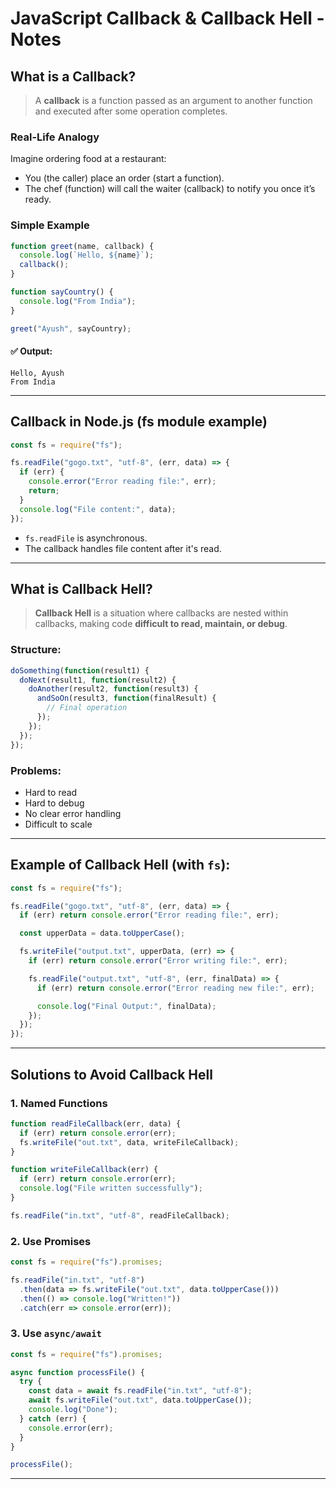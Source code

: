 #  JavaScript Callback & Callback Hell - Notes

##  What is a Callback?

> A **callback** is a function passed as an argument to another function and executed after some operation completes.

###  Real-Life Analogy
Imagine ordering food at a restaurant:
- You (the caller) place an order (start a function).
- The chef (function) will call the waiter (callback) to notify you once it’s ready.

###  Simple Example

```js
function greet(name, callback) {
  console.log(`Hello, ${name}`);
  callback();
}

function sayCountry() {
  console.log("From India");
}

greet("Ayush", sayCountry);
````

#### ✅ Output:

```
Hello, Ayush
From India
```

---

##  Callback in Node.js (fs module example)

```js
const fs = require("fs");

fs.readFile("gogo.txt", "utf-8", (err, data) => {
  if (err) {
    console.error("Error reading file:", err);
    return;
  }
  console.log("File content:", data);
});
```

* `fs.readFile` is asynchronous.
* The callback handles file content after it's read.

---

##  What is Callback Hell?

> **Callback Hell** is a situation where callbacks are nested within callbacks, making code **difficult to read, maintain, or debug**.

###  Structure:

```js
doSomething(function(result1) {
  doNext(result1, function(result2) {
    doAnother(result2, function(result3) {
      andSoOn(result3, function(finalResult) {
        // Final operation
      });
    });
  });
});
```

###  Problems:

* Hard to read
* Hard to debug
* No clear error handling
* Difficult to scale

---

##  Example of Callback Hell (with `fs`):

```js
const fs = require("fs");

fs.readFile("gogo.txt", "utf-8", (err, data) => {
  if (err) return console.error("Error reading file:", err);

  const upperData = data.toUpperCase();

  fs.writeFile("output.txt", upperData, (err) => {
    if (err) return console.error("Error writing file:", err);

    fs.readFile("output.txt", "utf-8", (err, finalData) => {
      if (err) return console.error("Error reading new file:", err);

      console.log("Final Output:", finalData);
    });
  });
});
```

---

##  Solutions to Avoid Callback Hell

###  1. Named Functions

```js
function readFileCallback(err, data) {
  if (err) return console.error(err);
  fs.writeFile("out.txt", data, writeFileCallback);
}

function writeFileCallback(err) {
  if (err) return console.error(err);
  console.log("File written successfully");
}

fs.readFile("in.txt", "utf-8", readFileCallback);
```

###  2. Use Promises

```js
const fs = require("fs").promises;

fs.readFile("in.txt", "utf-8")
  .then(data => fs.writeFile("out.txt", data.toUpperCase()))
  .then(() => console.log("Written!"))
  .catch(err => console.error(err));
```

###  3. Use `async/await`

```js
const fs = require("fs").promises;

async function processFile() {
  try {
    const data = await fs.readFile("in.txt", "utf-8");
    await fs.writeFile("out.txt", data.toUpperCase());
    console.log("Done");
  } catch (err) {
    console.error(err);
  }
}

processFile();
```
---
